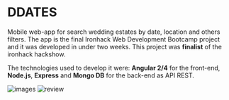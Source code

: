 # DDATES
Mobile web-app for search wedding estates by date, location and others filters. The app is the final Ironhack Web Development Bootcamp project and it was developed in under two weeks. This project was **finalist** of the ironhack hackshow.

The technologies used to develop it were: **Angular 2/4** for the front-end, **Node.js**, **Express** and **Mongo DB** for the back-end as API REST.

![images](https://i.imgur.com/RtvlzHQ.png)
![review](https://i.imgur.com/DtCQfnk.gifv)